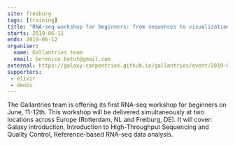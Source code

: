 ```yaml
---
site: freiburg
tags: [training]
title: "RNA-seq workshop for beginners: from sequences to visualization using Galaxy"
starts: 2019-06-11
ends: 2019-06-12
organiser:
  name: Gallantries team
  email: berenice.batut@gmail.com
external: https://galaxy-carpentries.github.io/gallantries/event/2019-03-25-first-galantries-workshop/
supporters:
 - elixir
 - denbi
---
```


The Gallantries team is offering its first RNA-seq workshop for beginners on June, 11-12th. This workshop will be delivered simultaneously at two locations across Europe (Rotterdam, NL and Freiburg, DE). It will cover: Galaxy introduction, Introduction to High-Throughput Sequencing and Quality Control,     Reference-based RNA-seq data analysis.
